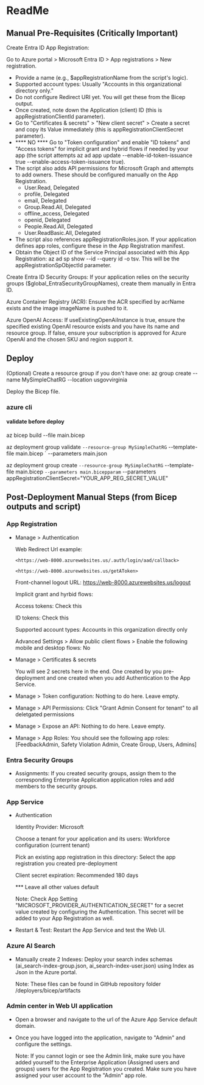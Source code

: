 # ReadMe

## Manual Pre-Requisites (Critically Important)

Create Entra ID App Registration:

Go to Azure portal > Microsoft Entra ID > App registrations > New registration.

- Provide a name (e.g., $appRegistrationName from the script's logic).
- Supported account types: Usually "Accounts in this organizational directory only."
- Do not configure Redirect URI yet. You will get these from the Bicep output.
- Once created, note down the Application (client) ID (this is appRegistrationClientId parameter).
- Go to "Certificates & secrets" > "New client secret" > Create a secret and copy its Value immediately (this is appRegistrationClientSecret parameter).
- **** NO **** Go to "Token configuration" and enable "ID tokens" and "Access tokens" for implicit grant and hybrid flows if needed by your app (the script attempts az ad app update --enable-id-token-issuance true --enable-access-token-issuance true).
- The script also adds API permissions for Microsoft Graph and attempts to add owners. These should be configured manually on the App Registration.
  - User.Read, Delegated
  - profile, Delegated
  - email, Delegated
  - Group.Read.All, Delegated
  - offline_access, Delegated
  - openid, Delegated
  - People.Read.All, Delegated
  - User.ReadBasic.All, Delegated
- The script also references appRegistrationRoles.json. If your application defines app roles, configure these in the App Registration manifest.
- Obtain the Object ID of the Service Principal associated with this App Registration: az ad sp show --id <Your-App-Registration-Client-ID> --query id -o tsv. This will be the appRegistrationSpObjectId parameter.

Create Entra ID Security Groups: If your application relies on the security groups ($global_EntraSecurityGroupNames), create them manually in Entra ID.

Azure Container Registry (ACR): Ensure the ACR specified by acrName exists and the image imageName is pushed to it.

Azure OpenAI Access: If useExistingOpenAiInstance is true, ensure the specified existing OpenAI resource exists and you have its name and resource group. If false, ensure your subscription is approved for Azure OpenAI and the chosen SKU and region support it.

## Deploy

(Optional) Create a resource group if you don't have one: az group create --name MySimpleChatRG --location usgovvirginia

Deploy the Bicep file.

### azure cli

#### validate before deploy

az bicep build --file main.bicep

az deployment group validate `
--resource-group MySimpleChatRG `
--template-file main.bicep `
--parameters main.json

az deployment group create `
--resource-group MySimpleChatRG `
--template-file main.bicep `
--parameters main.bicepparam `
--parameters appRegistrationClientSecret="YOUR_APP_REG_SECRET_VALUE"

## Post-Deployment Manual Steps (from Bicep outputs and script)

### App Registration

- Manage > Authentication

    Web Redirect Url example:

      <https://web-8000.azurewebsites.us/.auth/login/aad/callback>

      <https://web-8000.azurewebsites.us/getAToken>

    Front-channel logout URL: <https://web-8000.azurewebsites.us/logout>

    Implicit grant and hyrbid flows:

    Access tokens: Check this

    ID tokens: Check this

    Supported account types: Accounts in this organization directly only

    Advanced Settings > Allow public client flows > Enable the following mobile and desktop flows: No

- Manage > Certificates & secrets
  
  You will see 2 secrets here in the end. One created by you pre-deployment and one created when you add Authentication to the App Service.

- Manage > Token configuration: Nothing to do here. Leave empty.

- Manage > API Permissions: Click "Grant Admin Consent for tenant" to all deletgated permissions

- Manage > Expose an API: Nothing to do here. Leave empty.

- Manage > App Roles: You should see the following app roles: [FeedbackAdmin, Safety Violation Admin, Create Group, Users, Admins]

### Entra Security Groups

- Assignments: If you created security groups, assign them to the corresponding Enterprise Application application roles and add members to the security groups.

### App Service

- Authentication
  
  Identity Provider: Microsoft

  Choose a tenant for your application and its users: Workforce configuration (current tenant)

  Pick an existing app registration in this directory: Select the app registration you created pre-deployment

  Client secret expiration: Recommended 180 days

  *** Leave all other values default

  Note: Check App Setting "MICROSOFT_PROVIDER_AUTHENTICATION_SECRET" for a secret value created by configuring the Authentication. This secret will be added to your App Registration as well.

- Restart & Test: Restart the App Service and test the Web UI.

### Azure AI Search

- Manually create 2 Indexes: Deploy your search index schemas (ai_search-index-group.json, ai_search-index-user.json) using Index as Json in the Azure portal.

  Note: These files can be found in GitHub repository folder /deployers/bicep/artifacts

### Admin center in Web UI application

- Open a browser and navigate to the url of the Azure App Service default domain.

- Once you have logged into the application, navigate to "Admin" and configure the settings.

  Note: If you cannot login or see the Admin link, make sure you have added yourself to the Enterprise Application (Assigned users and groups) users for the App Registration you created. Make sure you have assigned your user account to the "Admin" app role.
